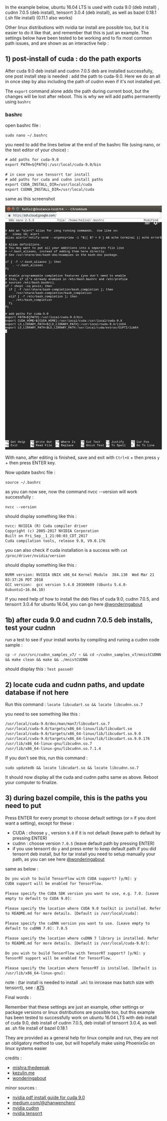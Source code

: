 In the example below, ubuntu 16.04 LTS is used with cuda 9.0 (deb install) ,
cudnn 7.0.5 (deb install), tensorrt 3.0.4 (deb install), as well as bazel 0.18.1 (.sh file install) (0.11.1 also works)

Other linux distributions with nvidia tar install are possible too, but it is easier to do it like that, and remember that this is just an example. The settings below have been tested to be working and to fix most common path issues, and
are shown as an interactive help :

## 1) post-install of cuda : do the path exports

After cuda 9.0 deb install and cudnn 7.0.5 deb are installed successfully, one post install step is needed : add the path to cuda-9.0. Here we do an all in once step by also including the path of cudnn even if it's not installed yet.

The `export` command alone adds the path during current boot, but the changes will be lost after reboot.
This is why we will add paths permanently using `bashrc`

### bashrc

open bashrc file :

`sudo nano ~/.bashrc`

you need to add the lines below at the end of the bashrc file (using nano, or the text editor of your choice) :

```
# add paths for cuda-9.0
export PATH=${PATH}:/usr/local/cuda-9.0/bin

# in case you use tensorrt tar install 
# add paths for cuda and cudnn install paths
export CUDA_INSTALL_DIR=/usr/local/cuda
export CUDNN_INSTALL_DIR=/usr/local/cuda
```

same as this screenshot

![bashrc](https://github.com/wonderingabout/nvidia-archives/blob/master/pictures/nano-bashrc.png?raw=true)

With nano, after editing is finished, save and exit with `Ctrl+X` + then press `y` + then press ENTER key.

Now update bashrc file :

`source ~/.bashrc`

as you can now see, now the command nvcc --version will work successfully : 

`nvcc --version`

should display something like this : 

```
nvcc: NVIDIA (R) Cuda compiler driver
Copyright (c) 2005-2017 NVIDIA Corporation
Built on Fri_Sep__1_21:08:03_CDT_2017
Cuda compilation tools, release 9.0, V9.0.176
```

you can also check if cuda installation is a success with `cat /proc/driver/nvidia/version`

should display something like this :

```
NVRM version: NVIDIA UNIX x86_64 Kernel Module  384.130  Wed Mar 21 03:37:26 PDT 2018
GCC version:  gcc version 5.4.0 20160609 (Ubuntu 5.4.0-6ubuntu1~16.04.10)
```

If you need help of how to install the deb files of cuda 9.0, cudnn 7.0.5, and tensorrt 3.0.4 for ubuntu 16.04, you can go here [@wonderingabout](https://github.com/wonderingabout/nvidia-archives)

## 1b) after cuda 9.0 and cudnn 7.0.5 deb installs, test your cudnn

run a test to see if your install works by compiling and runing a cudnn code sample :

```
cp -r /usr/src/cudnn_samples_v7/ ~ && cd ~/cudnn_samples_v7/mnistCUDNN && make clean && make && ./mnistCUDNN
```

should display this : `Test passed!`

## 2) locate cuda and cudnn paths, and update database if not here

Run this command : `locate libcudart.so && locate libcudnn.so.7`

you need to see something like this : 

```
/usr/local/cuda-9.0/doc/man/man7/libcudart.so.7
/usr/local/cuda-9.0/targets/x86_64-linux/lib/libcudart.so
/usr/local/cuda-9.0/targets/x86_64-linux/lib/libcudart.so.9.0
/usr/local/cuda-9.0/targets/x86_64-linux/lib/libcudart.so.9.0.176
/usr/lib/x86_64-linux-gnu/libcudnn.so.7
/usr/lib/x86_64-linux-gnu/libcudnn.so.7.1.4
```
If you don't see this, run this command : 

`sudo updatedb && locate libcudart.so && locate libcudnn.so.7`

It should now display all the cuda and cudnn paths same as above.
Reboot your computer to finalize.

## 3) during bazel compile, this is the paths you need to put

Press ENTER for every prompt to choose default settings (or `n` if you dont want a setting), except for these : 

- CUDA : choose `y` , version `9.0` if it is not default (leave path to default by pressing ENTER)
- cudnn : choose version `7.0.5` (leave default path by pressing ENTER)
- if you use tensorrt do `y` and press enter to keep default path if you did tensorrt deb install, but for tar install you need to setup manually your path, as you can see here [@wonderingabout](https://github.com/wonderingabout/nvidia-archives)

same as below :

```
Do you wish to build TensorFlow with CUDA support? [y/N]: y 
CUDA support will be enabled for TensorFlow.

Please specify the CUDA SDK version you want to use, e.g. 7.0. [Leave empty to default to CUDA 9.0]:

Please specify the location where CUDA 9.0 toolkit is installed. Refer to README.md for more details. [Default is /usr/local/cuda]:

Please specify the cuDNN version you want to use. [Leave empty to default to cuDNN 7.0]: 7.0.5

Please specify the location where cuDNN 7 library is installed. Refer to README.md for more details. [Default is /usr/local/cuda-9.0/]:

Do you wish to build TensorFlow with TensorRT support? [y/N]: y
TensorRT support will be enabled for TensorFlow.

Please specify the location where TensorRT is installed. [Default is /usr/lib/x86_64-linux-gnu]:
```

note : (tar install is needed to install `.whl` to inrcease max batch size with tensorrt), see : [#75](https://github.com/Tencent/PhoenixGo/issues/75)

Final words :

Remember that these settings are just an example, other settings or package versions or linux distributions are possible too, but this example has been tested to successfully work on ubuntu 16.04 LTS with deb install of cuda 9.0, deb install of cudnn 7.0.5, deb install of tensorrt 3.0.4, as well as .sh file install of bazel 0.18.1

They are provided as a general help for linux compile and run, they are not an obligatory method to use, but will hopefully make using PhoenixGo on linux systems easier

credits : 
- [mishra.thedeepak](https://medium.com/@mishra.thedeepak/cuda-and-cudnn-installation-for-tensorflow-gpu-79beebb356d2)
- [kezulin.me](https://kezunlin.me/post/dacc4196/)
- [wonderingabout](https://github.com/wonderingabout/nvidia-archives)

minor sources :
- [nvidia pdf install guide for cuda 9.0](http://developer.download.nvidia.com/compute/cuda/9.0/Prod/docs/sidebar/CUDA_Installation_Guide_Linux.pdf)
- [medium.com/@zhanwenchen/](https://medium.com/@zhanwenchen/install-cuda-and-cudnn-for-tensorflow-gpu-on-ubuntu-79306e4ac04e)
- [nvidia cudnn](https://developer.nvidia.com/rdp/cudnn-archive)
- [nvidia tensorrt](https://developer.nvidia.com/nvidia-tensorrt3-download)
